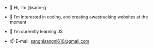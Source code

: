 - 👋 Hi, I’m @sann-g
- 👀 I’m interested in coding, and creating awestrucking websites at the moment  
- 🌱 I’m currently learning JS
  
- 📫 E-mail: sangnisangni610@gmail.com 

<!---
sann-g/sann-g is a ✨ special ✨ repository because its `README.md` (this file) appears on your GitHub profile.
You can click the Preview link to take a look at your changes.
--->
